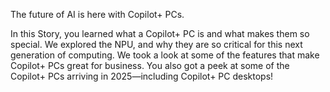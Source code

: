 The future of AI is here with Copilot+ PCs.

In this Story, you learned what a Copilot+ PC is and what makes them so special. We explored the NPU, and why they are so critical for this next generation of computing. We took a look at some of the features that make Copilot+ PCs great for business. You also got a peek at some of the Copilot+ PCs arriving in 2025—including Copilot+ PC desktops!